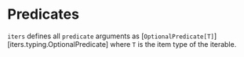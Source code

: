 # Predicates

`iters` defines all `predicate` arguments as [`OptionalPredicate[T]`][iters.typing.OptionalPredicate]
where `T` is the item type of the iterable.
